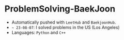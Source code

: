 # ProblemSolving-BaekJoon

- Automatically pushed with `LeetHub` and `BaekjoonHub`.
- `~ 23-08-07`: I solved problems in the US (Los Angeles)
- Languages: `Python` and `C++`
